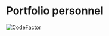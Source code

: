 # Portfolio personnel

[![CodeFactor](https://www.codefactor.io/repository/github/vcernuta/portfolio/badge)](https://www.codefactor.io/repository/github/vcernuta/portfolio)
